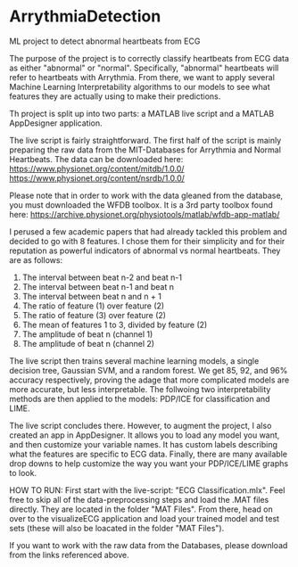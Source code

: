 # ArrythmiaDetection
ML project to detect abnormal heartbeats from ECG

The purpose of the project is to correctly classify heartbeats from ECG data as either "abnormal" or "normal". Specifically, "abnormal" heartbeats will refer to heartbeats with Arrythmia. From there, we want to apply several Machine Learning Interpretability algorithms to our models to see what features they are actually using to make their predictions.

Th project is split up into two parts: a MATLAB live script and a MATLAB AppDesigner application. 


The live script is fairly straightforward. The first half of the script is mainly preparing the raw data from the MIT-Databases for Arrythmia and Normal Heartbeats. The data can be downloaded here:
https://www.physionet.org/content/mitdb/1.0.0/
https://www.physionet.org/content/nsrdb/1.0.0/

Please note that in order to work with the data gleaned from the database, you must downloaded the WFDB toolbox. It is a 3rd party toolbox found here:
https://archive.physionet.org/physiotools/matlab/wfdb-app-matlab/

I perused a few academic papers that had already tackled this problem and decided to go with 8 features. I chose them for their simplicity and for their reputation as powerful indicators of abnormal vs normal heartbeats. They are as follows:

1. The interval between beat n-2 and beat n-1
2. The interval between beat n-1 and beat n
3. The interval between beat n and n + 1
4. The ratio of feature (1) over feature (2)
5. The ratio of feature (3) over feature (2)
6. The mean of features 1 to 3, divided by feature (2)
7. The amplitude of beat n (channel 1)
8. The amplitude of beat n (channel 2)


The live script then trains several machine learning models, a single decision tree, Gaussian SVM, and a random forest. We get 85, 92, and 96% accuracy respectively, proving the adage that more complicated models are more accurate, but less interpretable. The follwoing two interpretability methods are then applied to the models: PDP/ICE for classification and LIME.

The live script concludes there. However, to augment the project, I also created an app in AppDesigner.
It allows you to load any model you want, and then customize your variable names. It has custom labels describing what the features are specific to ECG data. Finally, there are many available drop downs to help customize the way you want your PDP/ICE/LIME graphs to look. 

HOW TO RUN:
First start with the live-script: "ECG Classification.mlx". Feel free to skip all of the data-preprocessing steps and load the .MAT files directly. They are located in the folder "MAT Files". From there, head on over to the visualizeECG application and load your trained model and test sets (these will also be loacated in the folder "MAT Files"). 

If you want to work with the raw data from the Databases, please download from the links referenced above. 
